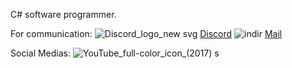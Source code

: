 C# software programmer.

For communication:
![Discord_logo_new svg](https://github.com/Traslox/Traslox/assets/107253054/a449d3e9-0890-45e6-9027-1abaa5f84dfc)
[Discord](https://discord.com/users/1115498292630003773)
![indir](https://github.com/Traslox/Traslox/assets/107253054/b7da4c79-38a1-405c-9df4-2575169b7e67)
[Mail](https://mail.google.com/mail/u/0/#inbox?compose=GTvVlcSDZNwjQchdfBcMsQGPqzGCCFNkCdPTRtjwFWRVzFvhRrrwzlFglGjtFzlcnmScbmJtflxWL)

Social Medias:
![YouTube_full-color_icon_(2017) s](https://github.com/Traslox/Traslox/assets/107253054/eddeaa64-3b3d-4fce-aba0-4f9444685ae1)
[](https://www.youtube.com/@Traslox/featured)



<!---
Traslox/Traslox is a ✨ special ✨ repository because its `README.md` (this file) appears on your GitHub profile.
You can click the Preview link to take a look at your changes.
--->
